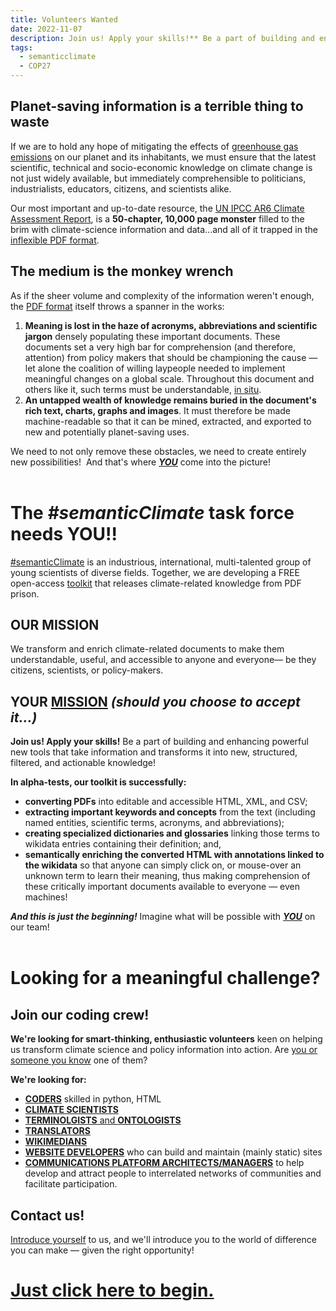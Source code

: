 ```yaml
---
title: Volunteers Wanted
date: 2022-11-07
description: Join us! Apply your skills!** Be a part of building and enhancing powerful new tools that take information and transform it into new, structured, filtered, and actionable knowledge!
tags:
  - semanticclimate
  - COP27
---
```

## Planet-saving information is a terrible thing to waste

If we are to hold any hope of mitigating the effects of [greenhouse gas emissions](https://www.wikidata.org/wiki/Q112192791) on our planet and its inhabitants, we must ensure that the latest scientific, technical and socio-economic knowledge on climate change is not just widely available, but immediately comprehensible to politicians, industrialists, educators, citizens, and scientists alike.

Our most important and up-to-date resource, the [UN IPCC AR6 Climate Assessment Report](https://www.ipcc.ch/assessment-report/ar6/), is a **50-chapter, 10,000 page monster** filled to the brim with climate-science information and data...and all of it trapped in the [inflexible PDF format](https://wiki.c2.com/?PdfSucks).

## **The medium is the monkey wrench**  

As if the sheer volume and complexity of the information weren't enough, the [PDF format](https://wiki.c2.com/?PdfSucks) itself throws a spanner in the works:

1. **Meaning is lost in the haze of acronyms, abbreviations and scientific jargon** densely populating these important documents. These documents set a very high bar for comprehension (and therefore, attention) from policy makers that should be championing the cause — let alone the coalition of willing laypeople needed to implement meaningful changes on a global scale. Throughout this document and others like it, such terms must be understandable, [in situ](https://www.wikidata.org/wiki/Q216681).
2. **An untapped wealth of knowledge remains buried in the document's rich text, charts, graphs and images**. It must therefore be made machine-readable so that it can be mined, extracted, and exported to new and potentially planet-saving uses.

We need to not only remove these obstacles, we need to create entirely new possibilities! 
And that's where <a href="mailto:semanticclimate+volunteer@gmail.com?subject=I want to be a #semanticClimate Volunteer!&body=I want to volunteer for the #semanticClient task force!">***YOU***</a> come into the picture!
<br>
<br>
# The *#semanticClimate* task force needs YOU!!
[#semanticClimate](https://semanticclimate.github.io/p/en/posts/oaweek_getting_started/) is an industrious, international, multi-talented group of young scientists of diverse fields. Together, we are developing a FREE open-access [toolkit](http://www.semantictoolkit.org) that releases climate-related knowledge from PDF prison.

## **OUR** MISSION
We transform and enrich climate-related documents to make them understandable, useful, and accessible to anyone and everyone— be they citizens, scientists, or policy-makers.


## **YOUR** <a href="mailto:semanticclimate+volunteer@gmail.com?subject=I want to be a #semanticClimate Volunteer!&body=I want to volunteer for the #semanticClient task force!">MISSION</a> *(should you choose to accept it...)*

**Join us! Apply your skills!** Be a part of building and enhancing powerful new tools that take information and transforms it into new, structured, filtered, and actionable knowledge!

**In alpha-tests, our toolkit is successfully:**

- **converting PDFs** into editable and accessible HTML, XML, and CSV;
- **extracting important keywords and concepts** from the text (including named entities, scientific terms, acronyms, and abbreviations); 
- **creating specialized dictionaries and glossaries** linking those terms to wikidata entries containing their definition; and,
- **semantically enriching the converted HTML with annotations linked to the wikidata** so that anyone can simply click on, or mouse-over an unknown term to learn their meaning, thus making comprehension of these critically important documents available to everyone — even machines!

***And this is just the beginning!*** Imagine what will be possible with <a href="mailto:semanticclimate+volunteer@gmail.com?subject=I want to be a #semanticClimate Volunteer!&body=I want to volunteer for the #semanticClient task force!">***YOU***</a> on our team!
<br>
<br>
# Looking for a meaningful challenge?

## Join our coding crew!
**We're looking for smart-thinking, enthusiastic volunteers** keen on helping us transform climate science and policy information into action. Are <a href="mailto:semanticclimate+volunteer@gmail.com?subject=I want to be a #semanticClimate Volunteer!&body=I want to volunteer for the #semanticClient task force!">you or someone you know</a> one of them?

**We're looking for:**
-  <a href="mailto:semanticclimate+volunteer@gmail.com?subject=I want to be a #semanticClimate Volunteer!&body=I want to volunteer for the #semanticClient task force!">**CODERS**</a> skilled in python, HTML
-  <a href="mailto:semanticclimate+volunteer@gmail.com?subject=I want to be a #semanticClimate Volunteer!&body=I want to volunteer for the #semanticClient task force!">**CLIMATE SCIENTISTS**</a>
- <a href="mailto:semanticclimate+volunteer@gmail.com?subject=I want to be a #semanticClimate Volunteer!&body=I want to volunteer for the #semanticClient task force!">**TERMINOLGISTS** and **ONTOLOGISTS**</a>
-   <a href="mailto:semanticclimate+volunteer@gmail.com?subject=I want to be a #semanticClimate Volunteer!&body=I want to volunteer for the #semanticClient task force!">**TRANSLATORS**</a>
-  <a href="mailto:semanticclimate+volunteer@gmail.com?subject=I want to be a #semanticClimate Volunteer!&body=I want to volunteer for the #semanticClient task force!"> **WIKIMEDIANS**</a>
-  <a href="mailto:semanticclimate+volunteer@gmail.com?subject=I want to be a #semanticClimate Volunteer!&body=I want to volunteer for the #semanticClient task force!"> **WEBSITE DEVELOPERS**</a> who can build and maintain (mainly static) sites
- <a href="mailto:semanticclimate+volunteer@gmail.com?subject=I want to be a #semanticClimate Volunteer!&body=I want to volunteer for the #semanticClient task force!">**COMMUNICATIONS PLATFORM ARCHITECTS/MANAGERS**</a> to help develop and attract people to interrelated networks of communities and facilitate participation.

## Contact us!

<a href="mailto:semanticclimate+volunteer@gmail.com?subject=I want to be a #semanticClimate Volunteer!&body=I want to volunteer for the #semanticClient task force!">Introduce yourself</a> to us, and we'll introduce you to the world of difference you can make — given the right opportunity!

# <a href="mailto:semanticclimate+volunteer@gmail.com?subject=I want to be a #semanticClimate Volunteer!&body=I want to volunteer for the #semanticClient task force!">**Just click here to begin.**</a>
